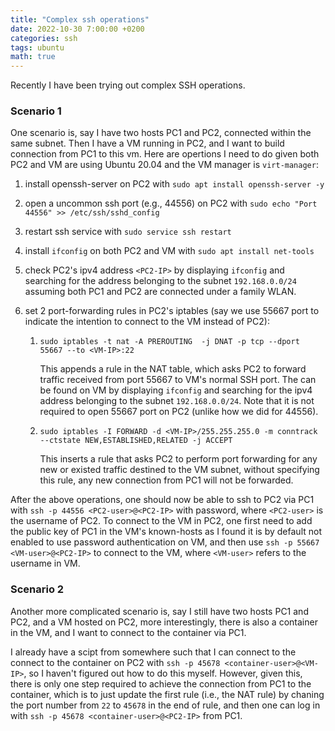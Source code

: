 ```yaml
---
title: "Complex ssh operations"
date: 2022-10-30 7:00:00 +0200
categories: ssh 
tags: ubuntu
math: true
---
```


Recently I have been trying out complex SSH operations. 

### Scenario 1

One scenario is, say I have two hosts PC1 and PC2, connected within the same subnet. Then I have a VM running in PC2, and I want to build connection from PC1 to this vm.
Here are opertions I need to do given both PC2 and VM are using Ubuntu 20.04 and the VM manager is `virt-manager`:

1. install openssh-server on PC2 with  `sudo apt install openssh-server -y`

2. open a uncommon ssh port (e.g., 44556) on PC2 with `sudo echo "Port 44556" >> /etc/ssh/sshd_config`

3. restart ssh service with `sudo service ssh restart`

4. install `ifconfig` on both PC2 and VM with `sudo apt install net-tools`

5. check PC2's ipv4 address `<PC2-IP>` by displaying `ifconfig` and searching for the address belonging to the subnet `192.168.0.0/24` assuming both PC1 and PC2 are connected under a family WLAN.

6. set 2 port-forwarding rules in PC2's iptables (say we use 55667 port to indicate the intention to connect to the VM instead of PC2):
    1. `sudo iptables -t nat -A PREROUTING  -j DNAT -p tcp --dport 55667 --to <VM-IP>:22`

        This appends a rule in the NAT table, which asks PC2 to forward traffic received from port 55667 to VM's normal SSH port. The <VM-IP> can be found on VM by displaying `ifconfig` and searching for the ipv4 address belonging to the subnet `192.168.0.0/24`. Note that it is not required to open 55667 port on PC2 (unlike how we did for 44556).

    2. `sudo iptables -I FORWARD -d <VM-IP>/255.255.255.0 -m conntrack --ctstate NEW,ESTABLISHED,RELATED -j ACCEPT`

        This inserts a rule that asks PC2 to perform port forwarding for any new or existed traffic destined to the VM subnet, without specifying this rule, any new connection from PC1 will not be forwarded.

After the above operations, one should now be able to ssh to PC2 via PC1 with `ssh -p 44556 <PC2-user>@<PC2-IP>` with password, where `<PC2-user>` is the username of PC2.
To connect to the VM in PC2, one first need to add the public key of PC1 in the VM's known-hosts as I found it is by default not enabled to use password authentication on VM, and then use `ssh -p 55667 <VM-user>@<PC2-IP>` to connect to the VM, where `<VM-user>` refers to the username in VM.

### Scenario 2

Another more complicated scenario is, say I still have two hosts PC1 and PC2, and a VM hosted on PC2, more interestingly, there is also a container in the VM, and I want to connect to the container via PC1. 

I already have a scipt from somewhere such that I can connect to the connect to the container on PC2 with `ssh -p 45678 <container-user>@<VM-IP>`, so I haven't figured out how to do this myself. 
However, given this, there is only one step required to achieve the connection from PC1 to the container, which is to just update the first rule (i.e., the NAT rule) by chaning the port number from `22` to `45678` in the end of rule, and then one can log in with `ssh -p 45678 <container-user>@<PC2-IP>` from PC1.

    
    







